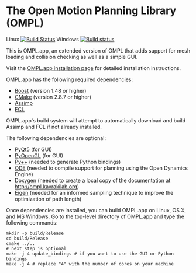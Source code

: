 The Open Motion Planning Library (OMPL)
=======================================

Linux [![Build Status](https://travis-ci.org/ompl/omplapp.svg?branch=master)](https://travis-ci.org/ompl/omplapp)
Windows [![Build status](https://ci.appveyor.com/api/projects/status/dyu0y627hkp8tp6h/branch/master?svg=true)](https://ci.appveyor.com/project/mamoll/omplapp/branch/master)

This is OMPL.app, an extended version of OMPL that adds support for mesh
loading and collision checking as well as a simple GUI.

Visit the [OMPL.app installation page](http://ompl.kavrakilab.org/installation.html) for
detailed installation instructions.

OMPL.app has the following required dependencies:

* [Boost](http://www.boost.org) (version 1.48 or higher)
* [CMake](http://www.cmake.org) (version 2.8.7 or higher)
* [Assimp](http://assimp.org)
* [FCL](https://github.com/flexible-collision-library/fcl)

OMPL.app's build system will attempt to automatically download and build
Assimp and FCL if not already installed.

The following dependencies are optional:

* [PyQt5](http://www.riverbankcomputing.co.uk/software/pyqt/download5) (for GUI)
* [PyOpenGL](http://pyopengl.sourceforge.net/) (for GUI)
* [Py++](https://bitbucket.org/ompl/ompl/src/tip/doc/markdown/installPyPlusPlus.md) (needed to generate Python bindings)
* [ODE](http://ode.org) (needed to compile support for planning using the Open Dynamics Engine)
* [Doxygen](http://www.doxygen.org) (needed to create a local copy of the documentation at
  http://ompl.kavrakilab.org)
* [Eigen](http://eigen.tuxfamily.org) (needed for an informed sampling technique to improve the optimization of path length)

Once dependencies are installed, you can build OMPL.app on Linux, OS X,
and MS Windows. Go to the top-level directory of OMPL.app and type the
following commands:

    mkdir -p build/Release
    cd build/Release
    cmake ../..
    # next step is optional
    make -j 4 update_bindings # if you want to use the GUI or Python bindings
    make -j 4 # replace "4" with the number of cores on your machine

